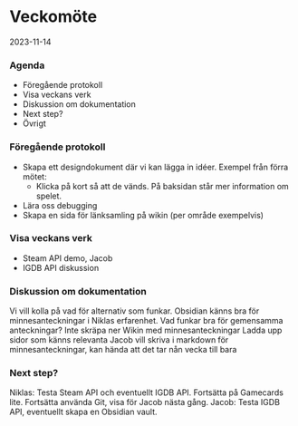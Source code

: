 # Veckomöte
2023-11-14

### Agenda
- Föregående protokoll
- Visa veckans verk
- Diskussion om dokumentation
- Next step? 
- Övrigt


### Föregående protokoll
- Skapa ett designdokument där vi kan lägga in idéer. Exempel från förra mötet:
    - Klicka på kort så att de vänds. På baksidan står mer information om spelet.
- Lära oss debugging
- Skapa en sida för länksamling på wikin (per område exempelvis)

### Visa veckans verk
- Steam API demo, Jacob
- IGDB API diskussion

### Diskussion om dokumentation
Vi vill kolla på vad för alternativ som funkar. 
Obsidian känns bra för minnesanteckningar i Niklas erfarenhet.
Vad funkar bra för gemensamma anteckningar?
Inte skräpa ner Wikin med minnesanteckningar
Ladda upp sidor som känns relevanta
Jacob vill skriva i markdown för minnesanteckningar, kan hända att det tar nån vecka till bara

### Next step?
Niklas: Testa Steam API och eventuellt IGDB API. Fortsätta på Gamecards lite. Fortsätta använda Git, visa för Jacob nästa gång.
Jacob: Testa IGDB API, eventuellt skapa en Obsidian vault.

